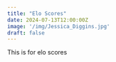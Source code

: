 ```yaml
---
title: "Elo Scores"
date: 2024-07-13T12:00:00Z
image: '/img/Jessica_Diggins.jpg'
draft: false
---
```


This is for elo scores










